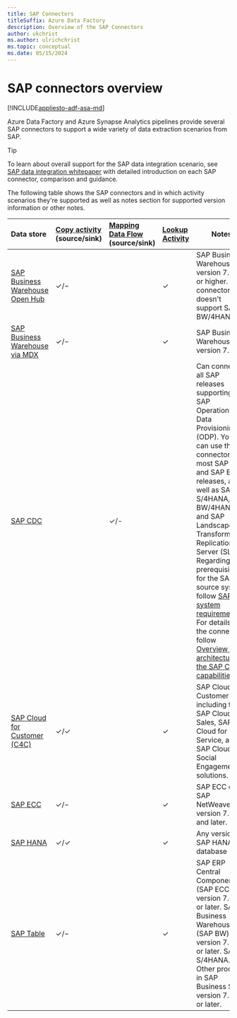 ```yaml
---
title: SAP Connectors
titleSuffix: Azure Data Factory
description: Overview of the SAP Connectors
author: ukchrist
ms.author: ulrichchrist
ms.topic: conceptual
ms.date: 05/15/2024
---
```


# SAP connectors overview

[!INCLUDE[appliesto-adf-asa-md](includes/appliesto-adf-asa-md.md)]

Azure Data Factory and Azure Synapse Analytics pipelines provide several SAP connectors to support a wide variety of data extraction scenarios from SAP.

>[!TIP]
>To learn about overall support for the SAP data integration scenario, see [SAP data integration whitepaper](https://github.com/Azure/Azure-DataFactory/blob/master/whitepaper/SAP%20Data%20Integration%20using%20Azure%20Data%20Factory.pdf) with detailed introduction on each SAP connector, comparison and guidance.

The following table shows the SAP connectors and in which activity scenarios they're supported as well as notes section for supported version information or other notes.

| Data store                                                   | [Copy activity](copy-activity-overview.md)  (source/sink) | [Mapping Data Flow](concepts-data-flow-overview.md) (source/sink) | [Lookup Activity](control-flow-lookup-activity.md) | Notes |
| :----------------------------------------------------------- | :----------------------------------------------------------- | :----------------------------------------------------------- | :----------------------------------------------------------- | ------------------------------------------------------------ |
|[SAP Business Warehouse Open Hub](connector-sap-business-warehouse-open-hub.md) | ✓/−                                                          |                                                              | ✓                                                            | SAP Business Warehouse version 7.01 or higher. This connector doesn't support SAP BW/4HANA.                                                             | 
|[SAP Business Warehouse via MDX](connector-sap-business-warehouse.md)| ✓/−                                                          |                                                              | ✓                                                            | SAP Business Warehouse version 7.x.                                                             | 
| [SAP CDC](connector-sap-change-data-capture.md) |                                                           |  ✓/-                                                            |                                                             | Can connect to all SAP releases supporting SAP Operational Data Provisioning (ODP). You can use the connector with most SAP ECC and SAP BW releases, as well as SAP S/4HANA, SAP BW/4HANA and SAP Landscape Transformation Replication Server (SLT). Regarding prerequisites for the SAP source system, follow [SAP system requirements](sap-change-data-capture-prerequisites-configuration.md#verify-sap-system-requirements). For details on the connector, follow [Overview and architecture of the SAP CDC capabilities](sap-change-data-capture-introduction-architecture.md)                                                              |
| [SAP Cloud for Customer (C4C)](connector-sap-cloud-for-customer.md) | ✓/✓                                                          |                                                              | ✓                                                            | SAP Cloud for Customer including the SAP Cloud for Sales, SAP Cloud for Service, and SAP Cloud for Social Engagement solutions.                                                             |
| [SAP ECC](connector-sap-ecc.md)     | ✓/−                                                          |                                                              | ✓                                                            | SAP ECC on SAP NetWeaver version 7.0 and later.                                                             |
| [SAP HANA](connector-sap-hana.md)   | ✓/✓                                                          |                                                              | ✓                                                            | Any version of SAP HANA database                                                             | 
| [SAP Table](connector-sap-table.md) | ✓/−                                                          |                                                              | ✓                                                            | SAP ERP Central Component (SAP ECC) version 7.01 or later. SAP Business Warehouse (SAP BW) version 7.01 or later. SAP S/4HANA. Other products in SAP Business Suite version 7.01 or later.                                                             |
